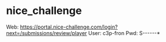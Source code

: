 # nice_challenge

Web: https://portal.nice-challenge.com/login?next=/submissions/review/player
User: c3p-fron
Pwd: S------*